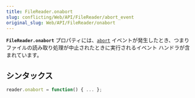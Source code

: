 ```yaml
---
title: FileReader.onabort
slug: conflicting/Web/API/FileReader/abort_event
original_slug: Web/API/FileReader/onabort
---
```

**`FileReader.onabort`** プロパティには、[`abort`](/ja/docs/Web/Events/abort) イベントが発生したとき、つまりファイルの読み取り処理が中止されたときに実行されるイベント ハンドラが含まれています。

## シンタックス

```js
reader.onabort = function() { ... };
```
